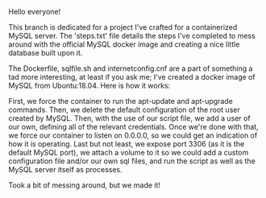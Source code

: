 Hello everyone! 

This branch is dedicated for a project I've crafted for a containerized MySQL server. The 'steps.txt' file details the steps I've completed to mess around with the official MySQL docker image and creating a nice little database built upon it.

The Dockerfile, sqlfile.sh and internetconfig.cnf are a part of something a tad more interesting, at least if you ask me; I've created a docker image of MySQL from Ubuntu:18.04. Here is how it works:

First, we force the container to run the apt-update and apt-upgrade commands. Then, we delete the default configuration of the root user created by MySQL. Then, with the use of our script file, we add a user of our own, defining all of the relevant credentials. Once we're done with that, we force our container  to listen on 0.0.0.0, so we could get an indication of how it is operating. Last but not least, we expose port 3306 (as it is the default MySQL port), we attach a volume to it so we could add a custom configuration file and/or our own sql files, and run the script as well as the MySQL server itself as processes. 

Took a bit of messing around, but we made it! 
